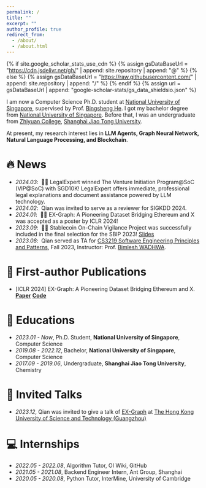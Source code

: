 ```yaml
---
permalink: /
title: ""
excerpt: ""
author_profile: true
redirect_from: 
  - /about/
  - /about.html
---
```


{% if site.google_scholar_stats_use_cdn %}
{% assign gsDataBaseUrl = "https://cdn.jsdelivr.net/gh/" | append: site.repository | append: "@" %}
{% else %}
{% assign gsDataBaseUrl = "https://raw.githubusercontent.com/" | append: site.repository | append: "/" %}
{% endif %}
{% assign url = gsDataBaseUrl | append: "google-scholar-stats/gs_data_shieldsio.json" %}

<span class='anchor' id='about-me'></span>

I am now a Computer Science Ph.D. student at [National University of Singapore](https://nus.edu.sg/), supervised by Prof. [Bingsheng He](https://www.comp.nus.edu.sg/~hebs/). I got my bachelor degree from [National University of Singapore](https://nus.edu.sg/). Before that, I was an undergraduate from [Zhiyuan College](https://en.zhiyuan.sjtu.edu.cn/), [Shanghai Jiao Tong University](https://en.sjtu.edu.cn/). 

At present, my research interest lies in  **LLM Agents, Graph Neural Network, Natural Language Processing, and Blockchain**.

# 🔥 News
- *2024.03*: &nbsp;🎉🎉 LegalExpert winned The Venture Initiation Program@SoC (VIP@SoC) with SGD10K! LegalExpert offers immediate, professional legal explanations and document assistance powered by LLM technology. 
- *2024.02*: &nbsp;Qian was invited to serve as a reviewer for SIGKDD 2024.
- *2024.01*: &nbsp;🎉🎉 EX-Graph: A Pioneering Dataset Bridging
Ethereum and X was accepted as a poster by ICLR 2024!
- *2023.09*: &nbsp;🎉🎉 Stablecoin On-Chain Vigilance Project was successfully included in the final selection for the SBIP 2023! [Slides](https://docs.google.com/presentation/d/1egOBX-0kWb7ZO5ix3bB3P6D8LU7zYlziTGbDKCzVIe8/edit?usp=sharing)
- *2023.08*: &nbsp;Qian served as TA for [CS3219 Software Engineering Principles and Patterns](https://nusmods.com/courses/CS3219/software-engineering-principles-and-patterns), Fall 2023, Instructor: Prof. [Bimlesh WADHWA](https://www.comp.nus.edu.sg/cs/people/bimlesh/).


# 📝 First-author Publications 

- [ICLR 2024] EX-Graph: A Pioneering Dataset Bridging Ethereum and X. [**Paper**](https://arxiv.org/abs/2310.01015) [**Code**](https://github.com/Persdre/EX-Graph)

# 📖 Educations

- *2023.01 - Now*, Ph.D. Student, **National University of Singapore**, Computer Science
- *2019.08 - 2022.12*, Bachelor, **National University of Singapore**, Computer Science
- *2017.09 - 2019.06*, Undergraduate, **Shanghai Jiao Tong University**, Chemistry

# 💬 Invited Talks

- *2023.12*, Qian was invited to give a talk of [EX-Graph](https://arxiv.org/abs/2310.01015) at [The Hong Kong University of Science and Technology (Guangzhou)](https://www.hkust-gz.edu.cn/)

# 💻 Internships

- *2022.05 - 2022.08*, Algorithm Tutor, OI Wiki, GitHub
- *2021.05 - 2021.08*, Backend Engineer Intern, Ant Group, Shanghai
- *2020.05 - 2020.08*, Python Tutor, InterMine, University of Cambridge
